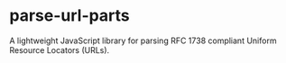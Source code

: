 # parse-url-parts
A lightweight JavaScript library for parsing RFC 1738 compliant Uniform Resource Locators (URLs).

